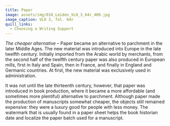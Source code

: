 ```yaml
---
title: Paper
image: assets/img/010_Leiden_VLO_3_64r_400.jpg
image_caption: VLO 3, fol. 64r
quill_links:
  - Choosing a Writing Support
---
```


*The cheaper alternative* –
Paper became an alternative to parchment in the later Middle Ages. The
new material was introduced into Europe in the late twelfth century.
Initially imported from the Arabic world by merchants, from the second
half of the twelfth century paper was also produced in European mills,
first in Italy and Spain, then in France, and finally in England and
Germanic countries. At first, the new material was exclusively used in
administration.

It was not until the late thirteenth century, however, that paper was
introduced in book production, where it became a more affordable (and
sometimes more plentiful) alternative to parchment. Although paper made
the production of manuscripts somewhat cheaper, the objects still
remained expensive: they were a luxury good for people with less money.
The watermark that is usually found in a paper sheet helps the book
historian date and localize the paper batch used for a manuscript.
